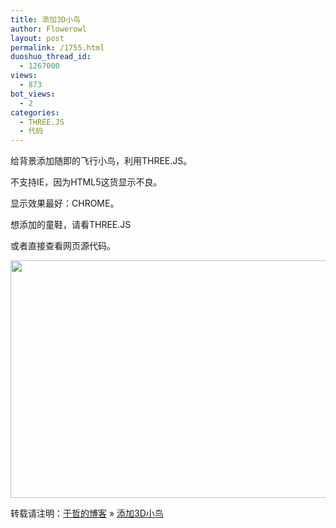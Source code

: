 ```yaml
---
title: 添加3D小鸟
author: Flowerowl
layout: post
permalink: /1755.html
duoshuo_thread_id:
  - 1267000
views:
  - 873
bot_views:
  - 2
categories:
  - THREE.JS
  - 代码
---
```

给背景添加随即的飞行小鸟，利用THREE.JS。

不支持IE，因为HTML5这货显示不良。

显示效果最好：CHROME。

想添加的童鞋，请看THREE.JS

或者直接查看网页源代码。

[<img class="aligncenter size-full wp-image-1756" title="Bird" src="http://lazynight.me/wp-content/uploads/2012/04/Bird.gif" alt="" width="530" height="380" />][1]

转载请注明：[于哲的博客][2] &raquo; [添加3D小鸟][3]

 [1]: http://lazynight.me/wp-content/uploads/2012/04/Bird.gif
 [2]: http://localhost/wordpress
 [3]: http://localhost/wordpress/1755.html